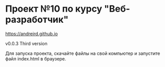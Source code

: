 # Проект №10 по курсу "Веб-разработчик" 

https://andreird.github.io

v0.0.3 Third version

Для запуска проекта, скачайте файлы на свой компьютер и запустите файл index.html в браузере. 
